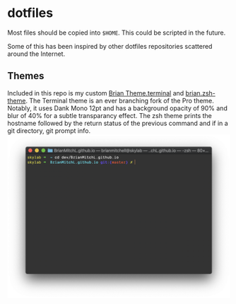 # dotfiles

Most files should be copied into `$HOME`. This could be scripted in the future.

Some of this has been inspired by other dotfiles repositories scattered around the Internet.

## Themes

Included in this repo is my custom [Brian Theme.terminal](Brian%20Theme.terminal) and [brian.zsh-theme](brian.zsh-theme). The Terminal theme is an ever branching fork of the Pro theme. Notably, it uses Dank Mono 12pt and has a background opacity of 90% and blur of 40% for a subtle transparancy effect. The zsh theme prints the hostname followed by the return status of the previous command and if in a git directory, git prompt info.
![Screenshot of Terminal and zsh themes](brian-theme.png?raw=true)

